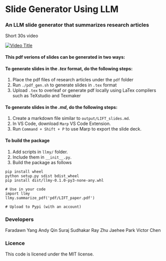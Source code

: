 # Slide Generator Using LLM

### An LLM slide generator that summarizes research articles

Short 30s video

[![Video Title]()](LLMY_short_video.MOV "LLMY video")


#### This pdf verions of slides can be generated in two ways:

#### To generate slides in the *.tex* format, do the following steps:
1. Place the pdf files of research articles under the `pdf` folder
2. Run `./pdf_gen.sh` to generate slides in `.tex` format
3. Upload `.tex` to overleaf or generate pdf locally using LaTex compilers such as TeXstudio and Texmaker

#### To generate slides in the *.md*, do the following steps:
1. Create a markdown file similar to `output/LIFT_slides.md`.
2. In VS Code, download `Marp` VS Code Extension.
3. Run `Command + Shift + P` to use Marp to export the slide deck.

#### To build the package
1. Add scripts in `llmy/` folder.
2. Include them in `__init__.py`.
3. Build the package as follows
```
pip install wheel
python setup.py sdist bdist_wheel
pip install dist/llmy-0.1.0-py3-none-any.whl

# Use in your code
import llmy
llmy.summarize_pdf('pdf/LIFT_paper.pdf')

# Upload to Pypi (with an account)
```

### Developers
Faradawn Yang
Andy Qin
Suraj Sudhakar
Ray Zhu
Jaehee Park
Victor Chen

### Licence
This code is licened under the MIT license.